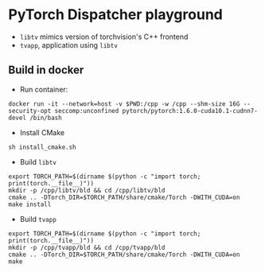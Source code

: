 # PyTorch Dispatcher playground

- `libtv` mimics version of torchvision's C++ frontend
- `tvapp`, application using `libtv`

## Build in docker

- Run container:
```
docker run -it --network=host -v $PWD:/cpp -w /cpp --shm-size 16G --security-opt seccomp:unconfined pytorch/pytorch:1.6.0-cuda10.1-cudnn7-devel /bin/bash
```

- Install CMake
```
sh install_cmake.sh
```


- Build `libtv`
```
export TORCH_PATH=$(dirname $(python -c "import torch; print(torch.__file__)"))
mkdir -p /cpp/libtv/bld && cd /cpp/libtv/bld 
cmake .. -DTorch_DIR=$TORCH_PATH/share/cmake/Torch -DWITH_CUDA=on
make install
```

- Build `tvapp`
```
export TORCH_PATH=$(dirname $(python -c "import torch; print(torch.__file__)"))
mkdir -p /cpp/tvapp/bld && cd /cpp/tvapp/bld 
cmake .. -DTorch_DIR=$TORCH_PATH/share/cmake/Torch -DWITH_CUDA=on
make
```